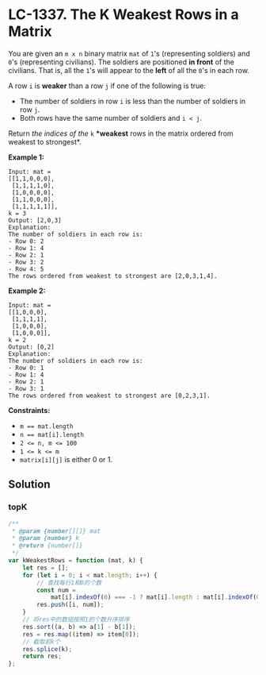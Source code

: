 # LC-1337. The K Weakest Rows in a Matrix

You are given an `m x n` binary matrix `mat` of `1`'s (representing soldiers) and `0`'s (representing civilians). The soldiers are positioned **in front** of the civilians. That is, all the `1`'s will appear to the **left** of all the `0`'s in each row.

A row `i` is **weaker** than a row `j` if one of the following is true:

-   The number of soldiers in row `i` is less than the number of soldiers in row `j`.
-   Both rows have the same number of soldiers and `i < j`.

Return _the indices of the_ `k` **\*weakest** rows in the matrix ordered from weakest to strongest\*.

**Example 1:**

```
Input: mat =
[[1,1,0,0,0],
 [1,1,1,1,0],
 [1,0,0,0,0],
 [1,1,0,0,0],
 [1,1,1,1,1]],
k = 3
Output: [2,0,3]
Explanation:
The number of soldiers in each row is:
- Row 0: 2
- Row 1: 4
- Row 2: 1
- Row 3: 2
- Row 4: 5
The rows ordered from weakest to strongest are [2,0,3,1,4].
```

**Example 2:**

```
Input: mat =
[[1,0,0,0],
 [1,1,1,1],
 [1,0,0,0],
 [1,0,0,0]],
k = 2
Output: [0,2]
Explanation:
The number of soldiers in each row is:
- Row 0: 1
- Row 1: 4
- Row 2: 1
- Row 3: 1
The rows ordered from weakest to strongest are [0,2,3,1].
```

**Constraints:**

-   `m == mat.length`
-   `n == mat[i].length`
-   `2 <= n, m <= 100`
-   `1 <= k <= m`
-   `matrix[i][j]` is either 0 or 1.

## Solution

### topK

```javascript
/**
 * @param {number[][]} mat
 * @param {number} k
 * @return {number[]}
 */
var kWeakestRows = function (mat, k) {
    let res = [];
    for (let i = 0; i < mat.length; i++) {
        // 查找每行1和0的个数
        const num =
            mat[i].indexOf(0) === -1 ? mat[i].length : mat[i].indexOf(0);
        res.push([i, num]);
    }
    // 将res中的数组按照1的个数升序排序
    res.sort((a, b) => a[1] - b[1]);
    res = res.map((item) => item[0]);
    // 截取前k个
    res.splice(k);
    return res;
};
```
